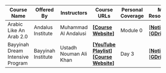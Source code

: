 | Course Name                      | Offered By         | Instructors            | Course URLs                                                  | Personal Coverage | My Resources                                                 |
| -------------------------------- | ------------------ | ---------------------- | ------------------------------------------------------------ | ----------------- | ------------------------------------------------------------ |
| Arabic Like An Arab 2.0          | Andalus Institute  | Muhammad Al Andalusi   | **[[Course Website](https://www.andalusinstitute.com/)]**    | Module 0          | [**[Notion](https://www.notion.so/Arabic-like-an-Arab-2-0-9ff706d7cb864e5fa35258b37c040f7d)**] [**[GDrive](https://drive.google.com/drive/u/0/folders/1_Q85styI8UDDF5EGqG6ED4hf1luiqPNw)**] |
| Bayyinah Dream Intensive Program | Bayyinah Institute | Ustadh Nouman Ali Khan | **[[YouTube Playlist](https://www.youtube.com/playlist?list=PLutdSTmJ7bAKZdXPAjG3-T7OuByMRYa6z)] [[Course Website](https://www.dreamworldwide.net/study-resource)]** | Day 3             | [**[Notion](https://branched-cacao-bbe.notion.site/Arabic-ff3de9c2eb5741c1a147d85d0b052afd)**] [**[GDrive](https://drive.google.com/drive/folders/1RSlVPh1TI4k9pjTQKxRmsXqTZxUy-AsL?usp=sharing)**] |

